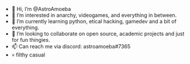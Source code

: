 - 👋 Hi, I’m @AstroAmoeba
- 👀 I’m interested in anarchy, videogames, and everything in between.
- 🌱 I’m currently learning python, etical hacking, gamedev and a bit of everything.
- 💞️ I’m looking to collaborate on open source, academic projects and just for fun thingies. 
- 📫 Can reach me via discord: astroamoeba#7365
- 💀 filthy casual

<!---
AstroAmoeba/AstroAmoeba is a ✨ special ✨ repository because its `README.md` (this file) appears on your GitHub profile.
You can click the Preview link to take a look at your changes.
--->
